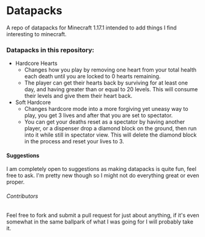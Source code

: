 # Datapacks
 A repo of datapacks for Minecraft 1.17.1 intended to add things I find interesting to minecraft.

### Datapacks in this repository:
- Hardcore Hearts
  - Changes how you play by removing one heart from your total health each death until you are locked to 0 hearts remaining.
  - The player can get their hearts back by surviving for at least one day, and having greater than or equal to 20 levels. This will consume their levels and give them their heart back.
- Soft Hardcore
  - Changes hardcore mode into a more forgiving yet uneasy way to play, you get 3 lives and after that you are set to spectator.
  - You can get your deaths reset as a spectator by having another player, or a dispenser drop a diamond block on the ground, then run into it while still in spectator view. This will delete the diamond block in the process and reset your lives to 3.
  
#### Suggestions
I am completely open to suggestions as making datapacks is quite fun, feel free to ask. I'm pretty new though so I might not do everything great or even proper.

###### Contributors
Feel free to fork and submit a pull request for just about anything, if it's even somewhat in the same ballpark of what I was going for I will probably take it.